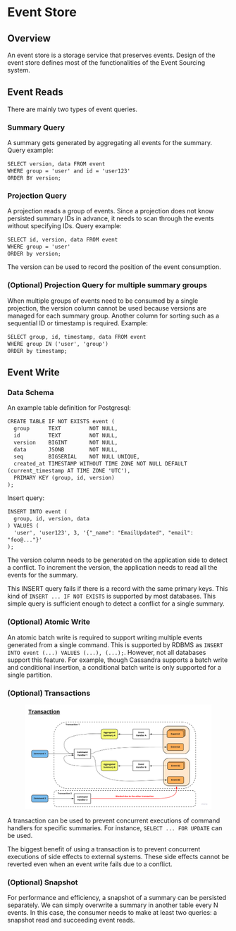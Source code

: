 # Event Store

## Overview

An event store is a storage service that preserves events. Design of the event store defines most of the functionalities of the Event Sourcing system.

## Event Reads

There are mainly two types of event queries.

### Summary Query

A summary gets generated by aggregating all events for the summary. Query example:

```
SELECT version, data FROM event
WHERE group = 'user' and id = 'user123'
ORDER BY version;
```

### Projection Query

A projection reads a group of events. Since a projection does not know persisted summary IDs in advance, it needs to scan through the events without specifying IDs. Query example:

```
SELECT id, version, data FROM event
WHERE group = 'user'
ORDER by version;
```

The version can be used to record the position of the event consumption.

### (Optional) Projection Query for multiple summary groups

When multiple groups of events need to be consumed by a single projection, the version column cannot be used because versions are managed for each summary group. Another column for sorting such as a sequential ID or timestamp is required. Example:

```
SELECT group, id, timestamp, data FROM event
WHERE group IN ('user', 'group')
ORDER by timestamp;
```

## Event Write

### Data Schema

An example table definition for Postgresql:

```
CREATE TABLE IF NOT EXISTS event (
  group      TEXT         NOT NULL,
  id         TEXT         NOT NULL,
  version    BIGINT       NOT NULL,
  data       JSONB        NOT NULL,
  seq        BIGSERIAL    NOT NULL UNIQUE,
  created_at TIMESTAMP WITHOUT TIME ZONE NOT NULL DEFAULT (current_timestamp AT TIME ZONE 'UTC'),
  PRIMARY KEY (group, id, version)
);
```

Insert query:

```
INSERT INTO event (
  group, id, version, data
) VALUES (
  'user', 'user123', 3, '{"_name": "EmailUpdated", "email": "foo@..."}'
);
```

The version column needs to be generated on the application side to detect a conflict. To increment the version, the application needs to read all the events for the summary.

This INSERT query fails if there is a record with the same primary keys. This kind of `INSERT ... IF NOT EXISTS` is supported by most databases. This simple query is sufficient enough to detect a conflict for a single summary.

### (Optional) Atomic Write

An atomic batch write is required to support writing multiple events generated from a single command. This is supported by RDBMS as `INSERT INTO event (...) VALUES (...), (...);`.  However, not all databases support this feature. For example, though Cassandra supports a batch write and conditional insertion, a conditional batch write is only supported for a single partition.

### (Optional) Transactions

<figure><img src=".gitbook/assets/image (1).png" alt=""><figcaption></figcaption></figure>

A transaction can be used to prevent concurrent executions of command handlers for specific summaries. For instance, `SELECT ... FOR UPDATE` can be used.

The biggest benefit of using a transaction is to prevent concurrent executions of side effects to external systems. These side effects cannot be reverted even when an event write fails due to a conflict.

### (Optional) Snapshot

For performance and efficiency, a snapshot of a summary can be persisted separately. We can simply overwrite a summary in another table every N events. In this case, the consumer needs to make at least two queries: a snapshot read and succeeding event reads.

